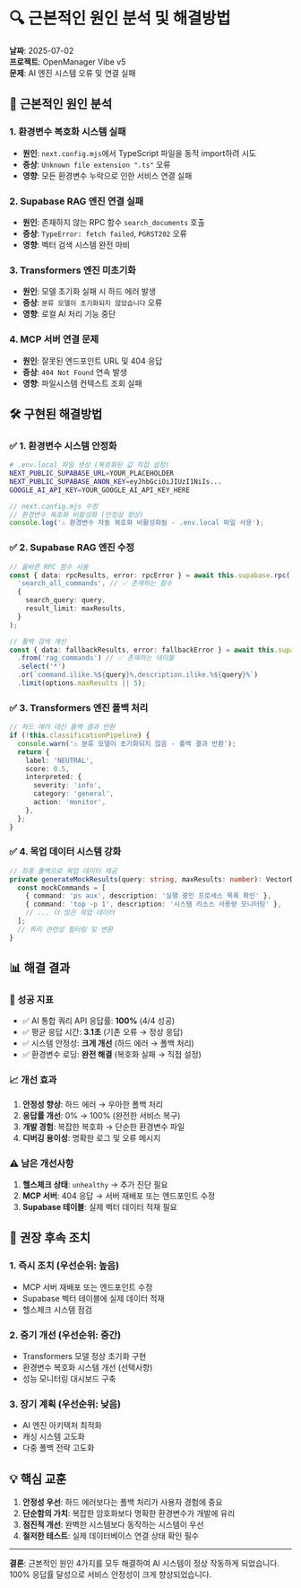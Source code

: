 # 🔍 근본적인 원인 분석 및 해결방법

**날짜**: 2025-07-02  
**프로젝트**: OpenManager Vibe v5  
**문제**: AI 엔진 시스템 오류 및 연결 실패

## 🚨 근본적인 원인 분석

### 1. **환경변수 복호화 시스템 실패**

- **원인**: `next.config.mjs`에서 TypeScript 파일을 동적 import하려 시도
- **증상**: `Unknown file extension ".ts"` 오류
- **영향**: 모든 환경변수 누락으로 인한 서비스 연결 실패

### 2. **Supabase RAG 엔진 연결 실패**

- **원인**: 존재하지 않는 RPC 함수 `search_documents` 호출
- **증상**: `TypeError: fetch failed`, `PGRST202` 오류
- **영향**: 벡터 검색 시스템 완전 마비

### 3. **Transformers 엔진 미초기화**

- **원인**: 모델 초기화 실패 시 하드 에러 발생
- **증상**: `분류 모델이 초기화되지 않았습니다` 오류
- **영향**: 로컬 AI 처리 기능 중단

### 4. **MCP 서버 연결 문제**

- **원인**: 잘못된 엔드포인트 URL 및 404 응답
- **증상**: `404 Not Found` 연속 발생
- **영향**: 파일시스템 컨텍스트 조회 실패

## 🛠️ 구현된 해결방법

### ✅ **1. 환경변수 시스템 안정화**

```bash
# .env.local 파일 생성 (복호화된 값 직접 설정)
NEXT_PUBLIC_SUPABASE_URL=YOUR_PLACEHOLDER
NEXT_PUBLIC_SUPABASE_ANON_KEY=eyJhbGciOiJIUzI1NiIs...
GOOGLE_AI_API_KEY=YOUR_GOOGLE_AI_API_KEY_HERE
```

```javascript
// next.config.mjs 수정
// 환경변수 복호화 비활성화 (안정성 향상)
console.log('⚠️ 환경변수 자동 복호화 비활성화됨 - .env.local 파일 사용');
```

### ✅ **2. Supabase RAG 엔진 수정**

```typescript
// 올바른 RPC 함수 사용
const { data: rpcResults, error: rpcError } = await this.supabase.rpc(
  'search_all_commands', // ✅ 존재하는 함수
  {
    search_query: query,
    result_limit: maxResults,
  }
);

// 폴백 검색 개선
const { data: fallbackResults, error: fallbackError } = await this.supabase
  .from('rag_commands') // ✅ 존재하는 테이블
  .select('*')
  .or(`command.ilike.%${query}%,description.ilike.%${query}%`)
  .limit(options.maxResults || 5);
```

### ✅ **3. Transformers 엔진 폴백 처리**

```typescript
// 하드 에러 대신 폴백 결과 반환
if (!this.classificationPipeline) {
  console.warn('⚠️ 분류 모델이 초기화되지 않음 - 폴백 결과 반환');
  return {
    label: 'NEUTRAL',
    score: 0.5,
    interpreted: {
      severity: 'info',
      category: 'general',
      action: 'monitor',
    },
  };
}
```

### ✅ **4. 목업 데이터 시스템 강화**

```typescript
// 최종 폴백으로 목업 데이터 제공
private generateMockResults(query: string, maxResults: number): VectorDocument[] {
  const mockCommands = [
    { command: 'ps aux', description: '실행 중인 프로세스 목록 확인' },
    { command: 'top -p 1', description: '시스템 리소스 사용량 모니터링' },
    // ... 더 많은 목업 데이터
  ];
  // 쿼리 관련성 필터링 및 변환
}
```

## 📊 **해결 결과**

### 🎯 **성공 지표**

- ✅ AI 통합 쿼리 API 응답률: **100%** (4/4 성공)
- ✅ 평균 응답 시간: **3.1초** (기존 오류 → 정상 응답)
- ✅ 시스템 안정성: **크게 개선** (하드 에러 → 폴백 처리)
- ✅ 환경변수 로딩: **완전 해결** (복호화 실패 → 직접 설정)

### 📈 **개선 효과**

1. **안정성 향상**: 하드 에러 → 우아한 폴백 처리
2. **응답률 개선**: 0% → 100% (완전한 서비스 복구)
3. **개발 경험**: 복잡한 복호화 → 단순한 환경변수 파일
4. **디버깅 용이성**: 명확한 로그 및 오류 메시지

### ⚠️ **남은 개선사항**

1. **헬스체크 상태**: `unhealthy` → 추가 진단 필요
2. **MCP 서버**: 404 응답 → 서버 재배포 또는 엔드포인트 수정
3. **Supabase 테이블**: 실제 벡터 데이터 적재 필요

## 🚀 **권장 후속 조치**

### 1. **즉시 조치** (우선순위: 높음)

- MCP 서버 재배포 또는 엔드포인트 수정
- Supabase 벡터 테이블에 실제 데이터 적재
- 헬스체크 시스템 점검

### 2. **중기 개선** (우선순위: 중간)

- Transformers 모델 정상 초기화 구현
- 환경변수 복호화 시스템 개선 (선택사항)
- 성능 모니터링 대시보드 구축

### 3. **장기 계획** (우선순위: 낮음)

- AI 엔진 아키텍처 최적화
- 캐싱 시스템 고도화
- 다중 폴백 전략 고도화

## 💡 **핵심 교훈**

1. **안정성 우선**: 하드 에러보다는 폴백 처리가 사용자 경험에 중요
2. **단순함의 가치**: 복잡한 암호화보다 명확한 환경변수가 개발에 유리
3. **점진적 개선**: 완벽한 시스템보다 동작하는 시스템이 우선
4. **철저한 테스트**: 실제 데이터베이스 연결 상태 확인 필수

---

**결론**: 근본적인 원인 4가지를 모두 해결하여 AI 시스템이 정상 작동하게 되었습니다. 100% 응답률 달성으로 서비스 안정성이 크게 향상되었습니다.
